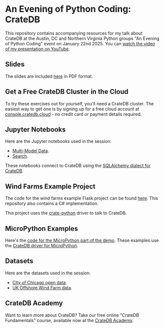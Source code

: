# An Evening of Python Coding: CrateDB

This repository contains accompanying resources for my talk about CrateDB at the Austin, DC and Northern Virginia Python groups "An Evening of Python Coding" event on January 22nd 2025.  You can [watch the video of my presentation on YouTube](https://www.youtube.com/watch?v=LWvEUoHUkE4).

## Slides

The slides are included [here](./evening_of_python_cratedb_slides.pdf) in PDF format.

## Get a Free CrateDB Cluster in the Cloud

To try these exercises out for yourself, you'll need a CrateDB cluster.  The easiest way to get one is by signing up for a free cloud account at [console.cratedb.cloud](https://console.cratedb.cloud/) - no credit card or payment details required. 

## Jupyter Notebooks

Here are the Jupyter notebooks used in the session:

* [Multi-Model Data](https://github.com/crate/academy-fundamentals-course/tree/main/notebooks/multi_model_data).
* [Search](https://github.com/crate/academy-fundamentals-course/tree/main/notebooks/search).

These notebooks connect to CrateDB using the [SQLAlchemy dialect for CrateDB](https://github.com/crate/sqlalchemy-cratedb).

## Wind Farms Example Project

The code for the wind farms example Flask project can be found [here](https://github.com/crate/devrel-offshore-wind-farms-demo/).  This repository also contains a C# implementation.

This project uses the [crate-python](https://github.com/crate/crate-python) driver to talk to CrateDB.

## MicroPython Examples

Here's the [code for the MicroPython part of the demo](https://github.com/simonprickett/cratedb-micropython-examples).  These examples use the [CrateDB driver for MicroPython](https://github.com/crate/micropython-cratedb/).

## Datasets

Here are the datasets used in the session:

* [City of Chicago open data](https://github.com/crate/cratedb-datasets/tree/main/academy/chicago-data).
* [UK Offshore Wind Farm data](https://github.com/crate/cratedb-datasets/tree/main/devrel/uk-offshore-wind-farm-data).

## CrateDB Academy

Want to learn more about CrateDB?  Take our free online "CrateDB Fundamentals" course, available now at the [CrateDB Academy](https://cratedb.com/academy/fundamentals/).
